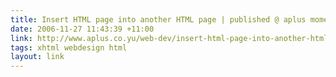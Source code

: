 ```yaml
---
title: Insert HTML page into another HTML page | published @ aplus moments
date: 2006-11-27 11:43:39 +11:00
link: http://www.aplus.co.yu/web-dev/insert-html-page-into-another-html-page/
tags: xhtml webdesign html
layout: link
---
```

